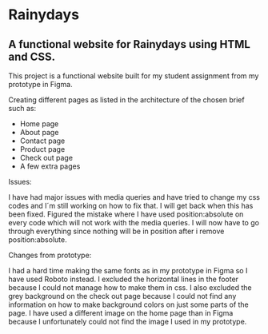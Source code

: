 # Rainydays

## A functional website for Rainydays using HTML and CSS.

This project is a functional website built for my student assignment from my prototype in Figma.

Creating different pages as listed in the architecture of the chosen brief such as:
* Home page
* About page
* Contact page
* Product page
* Check out page
* A few extra pages

Issues:

I have had major issues with media queries and have tried to change my css codes and I´m still working on how to fix that. I will get back when this has been fixed. Figured the mistake where I have used position:absolute on every code which will not work with the media queries. I will now have to go through everything since nothing will be in position after i remove position:absolute. 

Changes from prototype:

I had a hard time making the same fonts as in my prototype in Figma so I have used Roboto instead. I excluded the horizontal lines in the footer because I could not manage how to make them in css. I also excluded the grey background on the check out page because I could not find any information on how to make background colors on just some parts of the page. 
I have used a different image on the home page than in Figma because I unfortunately could not find the image I used in my prototype. 